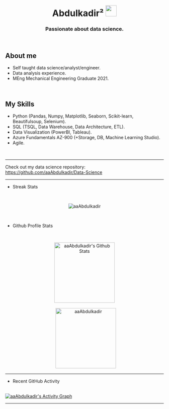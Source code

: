 <h1 align="center">Abdulkadir&sup2 <img src="https://media.giphy.com/media/hvRJCLFzcasrR4ia7z/giphy.gif" width="35"></h1>

<h3 align="center">Passionate about data science.</h3>

<br/>

## About me
- Self taught data science/analyst/engineer.
- Data analysis experience.
- MEng Mechanical Engineering Graduate 2021.

<br>

## My Skills

- Python (Pandas, Numpy, Matplotlib, Seaborn, Scikit-learn, Beautifulsoup, Selenium).
- SQL (TSQL, Data Warehouse, Data Architecture, ETL).
- Data Visualization (PowerBI, Tableau).
- Azure Fundamentals AZ-900 (+Storage, DB, Machine Learning Studio).
- Agile.

<br>

----
 Check out my data science repository: https://github.com/aaAbdulkadir/Data-Science

----


  - Streak Stats
  <br/>
<p align="center"><img src="https://github-readme-streak-stats.herokuapp.com/?user=aaAbdulkadir&theme=algolia" alt="aaAbdulkadir" /></p>
  <br/>
	
  - Github Profile Stats
  <br/>
  <p align="center">
    <a href="https://github.com/anuraghazra/github-readme-stats"><img alt="aaAbdulkadir's Github Stats" src="https://github-readme-stats.vercel.app/api?username=aaAbdulkadir&show_icons=true&count_private=true&theme=algolia" height="192px"/></a>
<br/>
<br/>
  &nbsp;
	  <img src="https://github-readme-stats.vercel.app/api/top-langs?username=aaAbdulkadir&langs_count=10&show_icons=true&locale=en&layout=compact&theme=algolia" alt="aaAbdulkadir" height="192px"/>
<br/>

----

  - Recent GitHub Activity
  <br/>
   <a href="https://github.com/aaAbdulkadir"><img alt="aaAbdulkadir's Activity Graph" src="https://activity-graph.herokuapp.com/graph?username=aaAbdulkadir&custom_title=aaAbdulkadir's%20Contribution%20Graph&theme=react-dark" /></a>
  <br/>


-----

